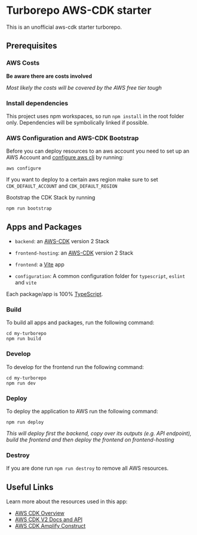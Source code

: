 # Turborepo AWS-CDK starter

This is an unofficial aws-cdk starter turborepo.

## Prerequisites

### AWS Costs

**Be aware there are costs involved**

_Most likely the costs will be covered by the AWS free tier tough_

### Install dependencies

This project uses npm workspaces, so run `npm install` in the root folder only. Dependencies will be symbolically linked if possible.

### AWS Configuration and AWS-CDK Bootstrap

Before you can deploy resources to an aws account you need to set up an AWS Account and [configure aws cli](https://docs.aws.amazon.com/cli/latest/reference/configure/) by running:

`aws configure`

If you want to deploy to a certain aws region make sure to set `CDK_DEFAULT_ACCOUNT` and `CDK_DEFAULT_REGION`

Bootstrap the CDK Stack by running

`npm run bootstrap`

## Apps and Packages

- `backend`: an [AWS-CDK](https://aws.amazon.com/de/cdk/) version 2 Stack
- `frontend-hosting`: an [AWS-CDK](https://aws.amazon.com/de/cdk/) version 2 Stack
- `frontend`: a [Vite](https://vitejs.dev/) app

- `configuration`: A common configuration folder for `typescript`, `eslint` and `vite`

Each package/app is 100% [TypeScript](https://www.typescriptlang.org/).

### Build

To build all apps and packages, run the following command:

```
cd my-turborepo
npm run build
```

### Develop

To develop for the frontend run the following command:

```
cd my-turborepo
npm run dev
```

### Deploy

To deploy the application to AWS run the following command:

```
npm run deploy
```

_This will deploy first the backend, copy over its outputs (e.g. API endpoint), build the frontend and then deploy the frontend on frontend-hosting_

### Destroy

If you are done run `npm run destroy` to remove all AWS resources.

## Useful Links

Learn more about the resources used in this app:

- [AWS CDK Overview](https://aws.amazon.com/de/cdk/)
- [AWS CDK V2 Docs and API](https://docs.aws.amazon.com/cdk/api/v2/)
- [AWS CDK Amplify Construct](https://docs.aws.amazon.com/cdk/api/v2/docs/aws-amplify-alpha-readme.html)
